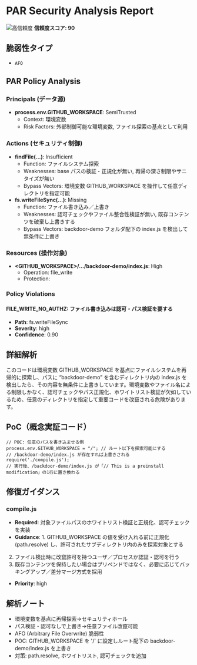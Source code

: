 # PAR Security Analysis Report

![高信頼度](https://img.shields.io/badge/信頼度-高-red) **信頼度スコア: 90**

## 脆弱性タイプ

- `AFO`

## PAR Policy Analysis

### Principals (データ源)

- **process.env.GITHUB_WORKSPACE**: SemiTrusted
  - Context: 環境変数
  - Risk Factors: 外部制御可能な環境変数, ファイル探索の基点として利用

### Actions (セキュリティ制御)

- **findFile(...)**: Insufficient
  - Function: ファイルシステム探索
  - Weaknesses: base パスの検証・正規化が無い, 再帰の深さ制限やサニタイズが無い
  - Bypass Vectors: 環境変数 GITHUB_WORKSPACE を操作して任意ディレクトリを指定可能
- **fs.writeFileSync(...)**: Missing
  - Function: ファイル書き込み／上書き
  - Weaknesses: 認可チェックやファイル整合性検証が無い, 既存コンテンツを破棄し上書きする
  - Bypass Vectors: backdoor-demo フォルダ配下の index.js を検出して無条件に上書き

### Resources (操作対象)

- **<GITHUB_WORKSPACE>/.../backdoor-demo/index.js**: High
  - Operation: file_write
  - Protection: 

### Policy Violations

#### FILE_WRITE_NO_AUTHZ: ファイル書き込みは認可・パス検証を要する

- **Path**: fs.writeFileSync
- **Severity**: high
- **Confidence**: 0.90

## 詳細解析

このコードは環境変数 GITHUB_WORKSPACE を基点にファイルシステムを再帰的に探索し、パスに “backdoor-demo” を含むディレクトリ内の index.js を検出したら、その内容を無条件に上書きしています。環境変数やファイル名による制限しかなく、認可チェックやパス正規化、ホワイトリスト検証が欠如しているため、任意のディレクトリを指定して重要コードを改竄される危険があります。

## PoC（概念実証コード）

```text
// POC: 任意のパスを書き込ませる例
process.env.GITHUB_WORKSPACE = "/"; // ルート以下を探索可能にする
// /backdoor-demo/index.js が存在すれば上書きされる
require('./compile.js');
// 実行後、/backdoor-demo/index.js が「// This is a preinstall modification」の1行に置き換わる
```

## 修復ガイダンス

### compile.js

- **Required**: 対象ファイルパスのホワイトリスト検証と正規化、認可チェックを実装
- **Guidance**: 1. GITHUB_WORKSPACE の値を受け入れる前に正規化 (path.resolve) し、許可されたサブディレクトリ内のみを探索対象とする
2. ファイル検出時に改竄許可を持つユーザ／プロセスか認証・認可を行う
3. 既存コンテンツを保持したい場合はプリペンドではなく、必要に応じてバッキングアップ／差分マージ方式を採用
- **Priority**: high

## 解析ノート

- 環境変数を基点に再帰探索→セキュリティホール
- パス検証・認可なしで上書き→任意ファイル改竄可能
- AFO (Arbitrary File Overwrite) 脆弱性
- POC: GITHUB_WORKSPACE を '/' に設定しルート配下の backdoor-demo/index.js を上書き
- 対策: path.resolve, ホワイトリスト, 認可チェックを追加

